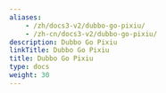 ```yaml
---
aliases:
    - /zh/docs3-v2/dubbo-go-pixiu/
    - /zh-cn/docs3-v2/dubbo-go-pixiu/
description: Dubbo Go Pixiu
linkTitle: Dubbo Go Pixiu
title: Dubbo Go Pixiu
type: docs
weight: 30
---
```


